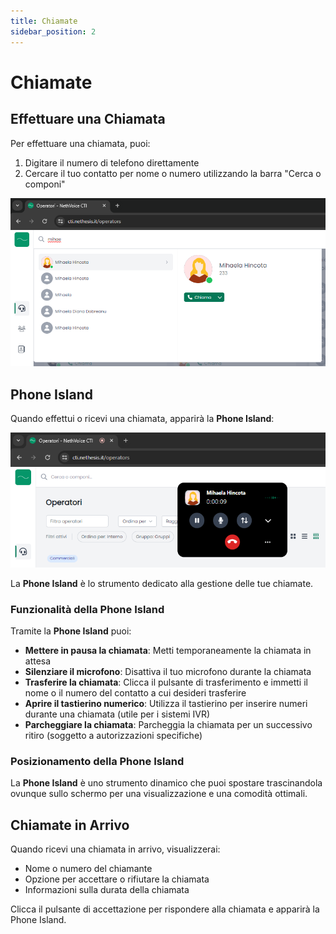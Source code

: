 ```yaml
---
title: Chiamate
sidebar_position: 2
---
```


# Chiamate

## Effettuare una Chiamata

Per effettuare una chiamata, puoi:
1. Digitare il numero di telefono direttamente
2. Cercare il tuo contatto per nome o numero utilizzando la barra "Cerca o componi"

![Effettuare una Chiamata](/img/nethcti/Chiamare.png)

## Phone Island

Quando effettui o ricevi una chiamata, apparirà la **Phone Island**:

![Phone Island](/img/nethcti/Phone_Island.png)

La **Phone Island** è lo strumento dedicato alla gestione delle tue chiamate.

### Funzionalità della Phone Island

Tramite la **Phone Island** puoi:

- **Mettere in pausa la chiamata**: Metti temporaneamente la chiamata in attesa
- **Silenziare il microfono**: Disattiva il tuo microfono durante la chiamata
- **Trasferire la chiamata**: Clicca il pulsante di trasferimento e immetti il nome o il numero del contatto a cui desideri trasferire
- **Aprire il tastierino numerico**: Utilizza il tastierino per inserire numeri durante una chiamata (utile per i sistemi IVR)
- **Parcheggiare la chiamata**: Parcheggia la chiamata per un successivo ritiro (soggetto a autorizzazioni specifiche)

### Posizionamento della Phone Island

La **Phone Island** è uno strumento dinamico che puoi spostare trascinandola ovunque sullo schermo per una visualizzazione e una comodità ottimali.

## Chiamate in Arrivo

Quando ricevi una chiamata in arrivo, visualizzerai:
- Nome o numero del chiamante
- Opzione per accettare o rifiutare la chiamata
- Informazioni sulla durata della chiamata

Clicca il pulsante di accettazione per rispondere alla chiamata e apparirà la Phone Island.

